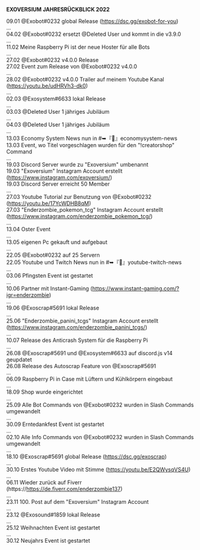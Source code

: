 **EXOVERSIUM JAHRESRÜCKBLICK 2022**  
  
09.01 @Exobot#0232 global Release (https://dsc.gg/exobot-for-you)  
...  
04.02 @Exobot#0232 ersetzt @Deleted User und kommt in die v3.9.0  
...  
11.02 Meine Raspberry Pi ist der neue Hoster für alle Bots  
...  
27.02 @Exobot#0232 v4.0.0 Release  
27.02 Event zum Release von @Exobot#0232 v4.0.0  
...  
28.02 @Exobot#0232 v4.0.0 Trailer auf meinem Youtube Kanal (https://youtu.be/udHRVh3-dk0)  
...  
02.03 @Exosystem#6633 lokal Release  
...  
03.03 @Deleted User 1 jähriges Jubiläum  
...  
04.03 @Deleted User 1 jähriges Jubiläum  
...  
13.03 Economy System News nun in #➥『💸』economysystem-news  
13.03 Event, wo Titel vorgeschlagen wurden für den "!creatorshop" Command  
...  
19.03 Discord Server wurde zu "Exoversium" umbenannt  
19.03 "Exoversium" Instagram Account erstellt (https://www.instagram.com/exoversium/)  
19.03 Discord Server erreicht 50 Member  
...  
27.03 Youtube Tutorial zur Benutzung von @Exobot#0232 (https://youtu.be/17YcWDHB8qM)  
27.03 "Enderzombie_pokemon_tcg" Instagram Account erstellt (https://www.instagram.com/enderzombie_pokemon_tcg/)  
...  
13.04 Oster Event  
...  
13.05 eigenen Pc gekauft und aufgebaut  
...  
22.05 @Exobot#0232 auf 25 Servern  
22.05 Youtube und Twitch News nun in #➥『🎥』youtube-twitch-news  
...  
03.06 Pfingsten Event ist gestartet  
...  
10.06 Partner mit Instant-Gaming (https://www.instant-gaming.com/?igr=enderzombie)  
...  
19.06 @Exoscrap#5691 lokal Release  
...  
25.06 "Enderzombie_panini_tcgs" Instagram Account erstellt (https://www.instagram.com/enderzombie_panini_tcgs/)  
...  
10.07 Release des Anticrash System für die Raspberry Pi  
...  
26.08 @Exoscrap#5691 und @Exosystem#6633 auf discord.js v14 geupdatet  
26.08 Release des Autoscrap Feature von @Exoscrap#5691  
...  
06.09 Raspberry Pi in Case mit Lüftern und Kühlkörpern eingebaut  
...  
18.09 Shop wurde eingerichtet  
...  
25.09 Alle Bot Commands von @Exobot#0232 wurden in Slash Commands umgewandelt  
...  
30.09 Erntedankfest Event ist gestartet  
...  
02.10 Alle Info Commands von @Exobot#0232 wurden in Slash Commands umgewandelt  
...  
18.10 @Exoscrap#5691 global Release (https://dsc.gg/exoscrap)  
...  
30.10 Erstes Youtube Video mit Stimme (https://youtu.be/E2QWysqVS4U)  
...  
06.11 Wieder zurück auf Fiverr (https://https://de.fiverr.com/enderzombie137)  
...  
23.11 100. Post auf dem "Exoversium" Instagram Account  
...  
23.12 @Exosound#1859 lokal Release  
...  
25.12 Weihnachten Event ist gestartet  
...  
30.12 Neujahrs Event ist gestartet  